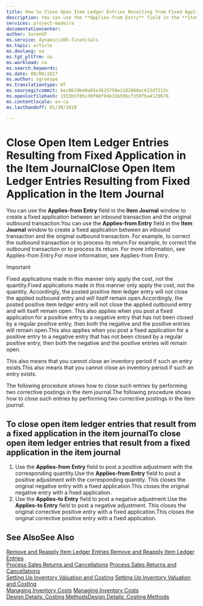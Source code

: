```yaml
---
title: How to Close Open Item Ledger Entries Resulting from Fixed Application in the Item Journal | Microsoft Docs
description: You can use the **Applies-from Entry** field in the **Item Journal** window to create a fixed application between an inbound transaction and the original outbound transaction. For example, to correct the outbound transaction or to process its return.
services: project-madeira
documentationcenter: 
author: SorenGP
ms.service: dynamics365-financials
ms.topic: article
ms.devlang: na
ms.tgt_pltfrm: na
ms.workload: na
ms.search.keywords: 
ms.date: 08/09/2017
ms.author: sgroespe
ms.translationtype: HT
ms.sourcegitcommit: bec0619be0a65e3625759e13d2866ac615d7513c
ms.openlocfilehash: 1553b5f85cd9f00f9de15b59bcf258fba412967b
ms.contentlocale: en-ca
ms.lasthandoff: 01/30/2018

---
```

# <a name="close-open-item-ledger-entries-resulting-from-fixed-application-in-the-item-journal"></a><span data-ttu-id="f9d3f-104">Close Open Item Ledger Entries Resulting from Fixed Application in the Item Journal</span><span class="sxs-lookup"><span data-stu-id="f9d3f-104">Close Open Item Ledger Entries Resulting from Fixed Application in the Item Journal</span></span>
<span data-ttu-id="f9d3f-105">You can use the **Applies-from Entry** field in the **Item Journal** window to create a fixed application between an inbound transaction and the original outbound transaction.</span><span class="sxs-lookup"><span data-stu-id="f9d3f-105">You can use the **Applies-from Entry** field in the **Item Journal** window to create a fixed application between an inbound transaction and the original outbound transaction.</span></span> <span data-ttu-id="f9d3f-106">For example, to correct the outbound transaction or to process its return.</span><span class="sxs-lookup"><span data-stu-id="f9d3f-106">For example, to correct the outbound transaction or to process its return.</span></span> <span data-ttu-id="f9d3f-107">For more information, see Applies-from Entry.</span><span class="sxs-lookup"><span data-stu-id="f9d3f-107">For more information, see Applies-from Entry.</span></span>  

> [!IMPORTANT]  
>  <span data-ttu-id="f9d3f-108">Fixed applications made in this manner only apply the cost, not the quantity.</span><span class="sxs-lookup"><span data-stu-id="f9d3f-108">Fixed applications made in this manner only apply the cost, not the quantity.</span></span> <span data-ttu-id="f9d3f-109">Accordingly, the posted positive item ledger entry will not close the applied outbound entry and will itself remain open.</span><span class="sxs-lookup"><span data-stu-id="f9d3f-109">Accordingly, the posted positive item ledger entry will not close the applied outbound entry and will itself remain open.</span></span> <span data-ttu-id="f9d3f-110">This also applies when you post a fixed application for a positive entry to a negative entry that has not been closed by a regular positive entry, then both the negative and the positive entries will remain open.</span><span class="sxs-lookup"><span data-stu-id="f9d3f-110">This also applies when you post a fixed application for a positive entry to a negative entry that has not been closed by a regular positive entry, then both the negative and the positive entries will remain open.</span></span>  
>   
>  <span data-ttu-id="f9d3f-111">This also means that you cannot close an inventory period if such an entry exists.</span><span class="sxs-lookup"><span data-stu-id="f9d3f-111">This also means that you cannot close an inventory period if such an entry exists.</span></span>  

<span data-ttu-id="f9d3f-112">The following procedure shows how to close such entries by performing two corrective postings in the item journal.</span><span class="sxs-lookup"><span data-stu-id="f9d3f-112">The following procedure shows how to close such entries by performing two corrective postings in the item journal.</span></span>  

## <a name="to-close-open-item-ledger-entries-that-result-from-a-fixed-application-in-the-item-journal"></a><span data-ttu-id="f9d3f-113">To close open item ledger entries that result from a fixed application in the item journal</span><span class="sxs-lookup"><span data-stu-id="f9d3f-113">To close open item ledger entries that result from a fixed application in the item journal</span></span>  

1.  <span data-ttu-id="f9d3f-114">Use the **Applies-from Entry** field to post a positive adjustment with the corresponding quantity.</span><span class="sxs-lookup"><span data-stu-id="f9d3f-114">Use the **Applies-from Entry** field to post a positive adjustment with the corresponding quantity.</span></span> <span data-ttu-id="f9d3f-115">This closes the original negative entry with a fixed application.</span><span class="sxs-lookup"><span data-stu-id="f9d3f-115">This closes the original negative entry with a fixed application.</span></span>  
2.  <span data-ttu-id="f9d3f-116">Use the **Applies-to Entry** field to post a negative adjustment.</span><span class="sxs-lookup"><span data-stu-id="f9d3f-116">Use the **Applies-to Entry** field to post a negative adjustment.</span></span> <span data-ttu-id="f9d3f-117">This closes the original corrective positive entry with a fixed application.</span><span class="sxs-lookup"><span data-stu-id="f9d3f-117">This closes the original corrective positive entry with a fixed application.</span></span>  

## <a name="see-also"></a><span data-ttu-id="f9d3f-118">See Also</span><span class="sxs-lookup"><span data-stu-id="f9d3f-118">See Also</span></span>  
[<span data-ttu-id="f9d3f-119"> Remove and Reapply Item Ledger Entries</span><span class="sxs-lookup"><span data-stu-id="f9d3f-119"> Remove and Reapply Item Ledger Entries</span></span>](finance-how-to-remove-and-reapply-item-entries.md)  
 <span data-ttu-id="f9d3f-120">[Process Sales Returns and Cancellations](sales-how-process-sales-returns-cancellations.md) </span><span class="sxs-lookup"><span data-stu-id="f9d3f-120">[Process Sales Returns and Cancellations](sales-how-process-sales-returns-cancellations.md) </span></span>  
 <span data-ttu-id="f9d3f-121">[Setting Up Inventory Valuation and Costing](finance-set-up-inventory-valuation-and-costing.md) </span><span class="sxs-lookup"><span data-stu-id="f9d3f-121">[Setting Up Inventory Valuation and Costing](finance-set-up-inventory-valuation-and-costing.md) </span></span>  
 <span data-ttu-id="f9d3f-122">[Managing Inventory Costs](finance-manage-inventory-costs.md) </span><span class="sxs-lookup"><span data-stu-id="f9d3f-122">[Managing Inventory Costs](finance-manage-inventory-costs.md) </span></span>  
 [<span data-ttu-id="f9d3f-123">Design Details: Costing Methods</span><span class="sxs-lookup"><span data-stu-id="f9d3f-123">Design Details: Costing Methods</span></span>](design-details-costing-methods.md)

